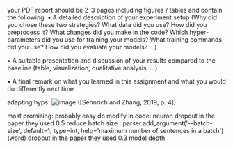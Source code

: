 your PDF report should be 2-3 pages including figures /
tables and contain the following:
• A detailed description of your experiment setup (Why did you chose these two strategies?
What data did you use? How did you preprocess it? What changes did you make in
the code? Which hyper-parameters did you use for training your models? What training
commands did you use? How did you evaluate your models? ...)

• A suitable presentation and discussion of your results compared to the baseline (table,
visualization, qualitative analysis, ...)

• A final remark on what you learned in this assignment and what you would do differently
next time

adapting hyps: 
![image](https://github.com/user-attachments/assets/06c8d925-b035-4b5e-bd7b-546fb587a5bc)
([Sennrich and Zhang, 2019, p. 4])

most promising: probably easy do modify in code: 
neuron dropout in the paper they used 0.5
reduce batch size :     parser.add_argument('--batch-size', default=1, type=int, help='maximum number of sentences in a batch')
(word) dropout in the paper they used 0.3
model depth 
